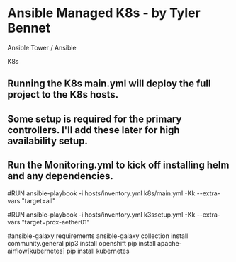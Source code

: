 Ansible Managed K8s - by Tyler Bennet
=============



Ansible Tower / Ansible

K8s
## Running the K8s main.yml will deploy the full project to the K8s hosts.
## Some setup is required for the primary controllers. I'll add these later for high availability setup.
## Run the Monitoring.yml to kick off installing helm and any dependencies.

#RUN
ansible-playbook -i hosts/inventory.yml k8s/main.yml -Kk --extra-vars "target=all"


#RUN
ansible-playbook -i hosts/inventory.yml k3ssetup.yml -Kk --extra-vars "target=prox-aether01"


#ansible-galaxy requirements
ansible-galaxy collection install community.general
pip3 install openshift
pip install apache-airflow[kubernetes]
pip install kubernetes
